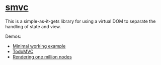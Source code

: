 # [smvc](https://lazamar.github.io/smvc/)

This is a simple-as-it-gets library for using a virtual DOM to separate the handling of state and view.

Demos:

* [Minimal working example](./minimal.html)
* [TodoMVC](./todoMVC.html)
* [Rendering one million nodes](./million.html)
